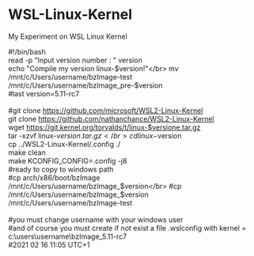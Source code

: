 # WSL-Linux-Kernel
My Experiment on WSL Linux Kernel

#!/bin/bash</br>
read -p "Input version number :  " version</br>
echo "Compile my version linux-$version!"</br>
mv /mnt/c/Users/username/bzImage-test /mnt/c/Users/username/bzImage_pre-$version</br>
#last version=5.11-rc7</br>
</br>
#git clone https://github.com/microsoft/WSL2-Linux-Kernel</br>
git clone https://github.com/nathanchance/WSL2-Linux-Kernel</br>
wget https://git.kernel.org/torvalds/t/linux-$versione.tar.gz</br>
tar -xzvf linux-$version.tar.gz</br>
cd linux-$version</br>
cp ../WSL2-Linux-Kernel/.config ./</br>
make clean</br>
make KCONFIG_CONFIG=.config -j8</br>
#ready to copy to windows path</br>
#cp arch/x86/boot/bzImage /mnt/c/Users/username/bzImage_$version</br>
#cp /mnt/c/Users/username/bzImage_$version /mnt/c/Users/username/bzImage-test</br>
</br>
#you must change username with your windows user</br>
#and of course you must create if not exist a file .wslconfig with kernel = c:\\users\\username\\bzImage_5.11-rc7</br>
#2021 02 16 11:05 UTC+1 
